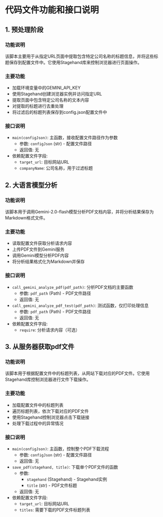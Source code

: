 # 代码文件功能和接口说明

## 1. 预处理阶段

### 功能说明
该脚本主要用于从指定URL页面中提取包含特定公司名称的标题信息，并将这些标题保存到配置文件中。它使用Stagehand库来控制浏览器进行页面操作。

### 主要功能
- 加载环境变量中的GEMINI_API_KEY
- 使用Stagehand创建浏览器实例并访问指定URL
- 提取页面中包含特定公司名称的文本内容
- 对提取的标题进行去重处理
- 将过滤后的标题列表保存到config.json配置文件中

### 接口说明
- `main(configJson)`: 主函数，接收配置文件路径作为参数
  - 参数: `configJson` (str) - 配置文件路径
  - 返回值: 无
- 依赖配置文件字段:
  - `target_url`: 目标网站URL
  - `companyName`: 公司名称，用于过滤标题

## 2. 大语言模型分析

### 功能说明
该脚本用于调用Gemini-2.0-flash模型分析PDF文档内容，并将分析结果保存为Markdown格式文件。

### 主要功能
- 读取配置文件获取分析请求内容
- 上传PDF文件到Gemini服务
- 调用Gemini模型分析PDF内容
- 将分析结果格式化为Markdown并保存

### 接口说明
- `call_gemini_analyze_pdf(pdf_path)`: 分析PDF文档的主要函数
  - 参数: `pdf_path` (Path) - PDF文件路径
  - 返回值: 无
- `call_gemini_analyze_pdf_test(pdf_path)`: 测试函数，仅打印处理信息
  - 参数: `pdf_path` (Path) - PDF文件路径
  - 返回值: 无
- 依赖配置文件字段:
  - `require`: 分析请求内容（可选）

## 3. 从服务器获取pdf文件

### 功能说明
该脚本用于根据配置文件中的标题列表，从网站下载对应的PDF文件。它使用Stagehand库控制浏览器进行文件下载操作。

### 主要功能
- 加载配置文件中的标题列表
- 遍历标题列表，依次下载对应的PDF文件
- 使用Stagehand控制浏览器点击下载链接
- 处理下载过程中的异常情况

### 接口说明
- `main(configJson)`: 主函数，控制整个PDF下载流程
  - 参数: `configJson` (str) - 配置文件路径
  - 返回值: 无
- `save_pdf(stagehand, title)`: 下载单个PDF文件的函数
  - 参数: 
    - `stagehand` (Stagehand) - Stagehand实例
    - `title` (str) - PDF文件标题
  - 返回值: 无
- 依赖配置文件字段:
  - `target_url`: 目标网站URL
  - `titles`: 需要下载的PDF文件标题列表